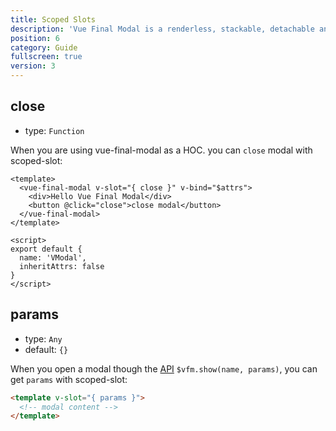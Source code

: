 ```yaml
---
title: Scoped Slots
description: 'Vue Final Modal is a renderless, stackable, detachable and lightweight modal component.'
position: 6
category: Guide
fullscreen: true
version: 3
---
```


## close

- type: `Function`

When you are using vue-final-modal as a HOC. you can `close` modal with scoped-slot:

```vue
<template>
  <vue-final-modal v-slot="{ close }" v-bind="$attrs">
    <div>Hello Vue Final Modal</div>
    <button @click="close">close modal</button>
  </vue-final-modal>
</template>

<script>
export default {
  name: 'VModal',
  inheritAttrs: false
}
</script>
```

## params

- type: `Any`
- default: `{}`

When you open a modal though the [API](/api) `$vfm.show(name, params)`, you can get `params` with scoped-slot:

```html
<template v-slot="{ params }">
  <!-- modal content -->
</template>
```